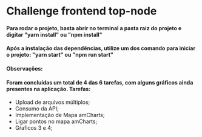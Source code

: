 <h1>Challenge frontend top-node</h1>
<h4>
    Para rodar o projeto, basta abrir no terminal a pasta raiz do projeto e digitar "yarn install" ou "npm install"
</h4>
<h4>
    Após a instalação das dependências, utilize um dos comando para iniciar o projeto:
    "yarn start" ou "npm run start"
</h4>
<h4>
    Observações:
</h4>
<h4>
    Foram concluídas um total de 4 das 6 tarefas, com alguns gráficos ainda presentes na aplicação.
    Tarefas:
</h4>
<ul>
            <li>  Upload de arquivos múltiplos; </li>
            <li>  Consumo da API; </li>
            <li>  Implementação de Mapa amCharts; </li>
            <li>  Ligar pontos no mapa amCharts; </li>
            <li>  Gŕaficos 3 e 4; </li>
</ul>
</h4>
